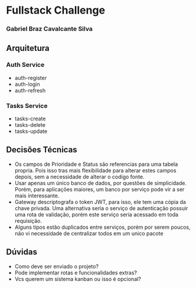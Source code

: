 # Fullstack Challenge

### Gabriel Braz Cavalcante Silva

## Arquitetura

### Auth Service

- auth-register
- auth-login
- auth-refresh

### Tasks Service

- tasks-create
- tasks-delete
- tasks-update

## Decisões Técnicas

- Os campos de Prioridade e Status são referencias para uma tabela propria. Pois isso tras mais flexibilidade para alterar estes campos depois, sem a necessidade de alterar o codigo fonte.
- Usar apenas um único banco de dados, por questões de simplicidade. Porém, para aplicações maiores, um banco por serviço pode vir a ser mais interessante.
- Gateway descriptografa o token JWT, para isso, ele tem uma cópia da chave privada. Uma alternativa seria o serviço de autenticação possuir uma rota de validação, porém este serviço seria acessado em toda requisição.
- Alguns tipos estão duplicados entre serviços, porém por serem poucos, não vi necessidade de centralizar todos em um unico pacote

## Dúvidas

- Como deve ser enviado o projeto?
- Pode implementar rotas e funcionalidades extras?
- Vcs querem um sistema kanban ou isso é opcional?
